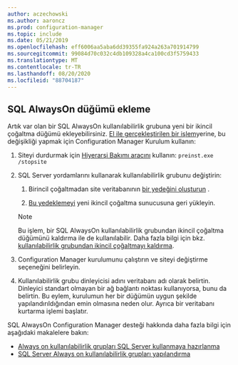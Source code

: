 ```yaml
---
author: aczechowski
ms.author: aaroncz
ms.prod: configuration-manager
ms.topic: include
ms.date: 05/21/2019
ms.openlocfilehash: eff6006aa5aba6dd39355fa924a263a701914799
ms.sourcegitcommit: 99084d70c032c4db109328a4ca100cd3f5759433
ms.translationtype: MT
ms.contentlocale: tr-TR
ms.lasthandoff: 08/20/2020
ms.locfileid: "88704187"
---
```

## <a name="add-a-sql-alwayson-node"></a><a name="bkmk_sqlao"></a> SQL AlwaysOn düğümü ekleme

<!--3127336-->

Artık var olan bir SQL AlwaysOn kullanılabilirlik grubuna yeni bir ikincil çoğaltma düğümü ekleyebilirsiniz. [El ile gerçekleştirilen bir işlem](../../../../servers/deploy/configure/configure-aoag.md#bkmk_sync)yerine, bu değişikliği yapmak için Configuration Manager Kurulum kullanın:

1. Siteyi durdurmak için [Hiyerarşi Bakımı aracını](../../../../servers/manage/hierarchy-maintenance-tool-preinst.exe.md) kullanın: `preinst.exe /stopsite`

1. SQL Server yordamlarını kullanarak kullanılabilirlik grubunu değiştirin:

    1. Birincil çoğaltmadan site veritabanının [bir yedeğini oluşturun](/sql/relational-databases/backup-restore/create-a-full-database-backup-sql-server?view=sql-server-2017) .

    1. [Bu yedeklemeyi](/sql/relational-databases/backup-restore/restore-a-database-backup-using-ssms?view=sql-server-2017) yeni ikincil çoğaltma sunucusuna geri yükleyin.

    > [!Note]  
    > Bu işlem, bir SQL AlwaysOn kullanılabilirlik grubundan ikincil çoğaltma düğümünü kaldırma ile de kullanılabilir. Daha fazla bilgi için bkz. [kullanılabilirlik grubundan ikincil çoğaltmayı kaldırma](/sql/database-engine/availability-groups/windows/remove-a-secondary-replica-from-an-availability-group-sql-server?view=sql-server-2017).

1. Configuration Manager kurulumunu çalıştırın ve siteyi değiştirme seçeneğini belirleyin.

1. Kullanılabilirlik grubu dinleyicisi adını veritabanı adı olarak belirtin. Dinleyici standart olmayan bir ağ bağlantı noktası kullanıyorsa, bunu da belirtin. Bu eylem, kurulumun her bir düğümün uygun şekilde yapılandırıldığından emin olmasına neden olur. Ayrıca bir veritabanı kurtarma işlemi başlatır.

SQL AlwaysOn Configuration Manager desteği hakkında daha fazla bilgi için aşağıdaki makalelere bakın:

- [Always on kullanılabilirlik grupları SQL Server kullanmaya hazırlanma](../../../../servers/deploy/configure/sql-server-alwayson-for-a-highly-available-site-database.md)
- [SQL Server Always on kullanılabilirlik grupları yapılandırma](../../../../servers/deploy/configure/configure-aoag.md)